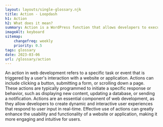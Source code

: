 ```yaml
--- 
layout: layouts/single-glossary.njk
title: Action - Loopdash
h1: Action
h2: What does it mean?
summary: Action is a WordPress function that allows developers to execute custom code at specific points in the execution of a WordPress page or post.
imageAlt: keyboard
sitemap:
	changefreq: weekly
	priority: 0.5
tags: glossary
date: 2023-03-06
url: /glossary/action
---
```


An action in web development refers to a specific task or event that is triggered by a user's interaction with a website or application. Actions can include clicking a button, submitting a form, or scrolling down a page. These actions are typically programmed to initiate a specific response or behavior, such as displaying new content, updating a database, or sending a notification. Actions are an essential component of web development, as they allow developers to create dynamic and interactive user experiences that respond to user input in real-time. Effective use of actions can greatly enhance the usability and functionality of a website or application, making it more engaging and intuitive for users.